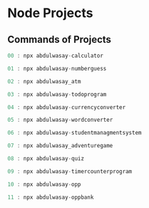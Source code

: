# Node Projects
 ## Commands of Projects
   ```javascript
   00 : npx abdulwasay-calculator
```
   ```javascript     
   01 : npx abdulwasay-numberguess
```
   ```javascript     
   02 : npx abdulwasay_atm
```
   ```javascript     
   03 : npx abdulwasay-todoprogram
```
   ```javascript     
   04 : npx abdulwasay-currencyconverter
```
   ```javascript      
   05 : npx abdulwasay-wordconverter
```
   ```javascript      
   06 : npx abdulwasay-studentmanagmentsystem
```
   ```javascript
   07 : npx abdulwasay_adventuregame
```
   ```javascript   
   08 : npx abdulwasay-quiz
```
   ```javascript
   09 : npx abdulwasay-timercounterprogram
```
   ```javascript
   10 : npx abdulwasay-opp
 ```
   ```javascript
   11 : npx abdulwasay-oppbank
``` 
